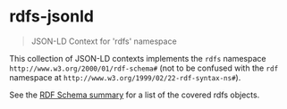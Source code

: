 # rdfs-jsonld

> JSON-LD Context for 'rdfs' namespace

This collection of JSON-LD contexts implements the `rdfs` namespace `http://www.w3.org/2000/01/rdf-schema#` (not to be confused with the `rdf` namespace at `http://www.w3.org/1999/02/22-rdf-syntax-ns#`).

See the [RDF Schema summary](https://www.w3.org/TR/rdf-schema/#ch_summary) for a list of the covered rdfs objects.
